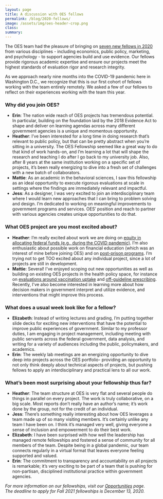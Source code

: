 ```yaml
---	
layout: page	
title: A discussion with OES fellows
permalink: /blog/2020-fellows/	
image: /assets/img/oes-header-crop.png
class:	
summary: 	
---	
```


The OES team had the pleasure of bringing on <a href="https://oes.gsa.gov/team/">seven new fellows in 2020</a> from various disciplines -  including economics, public policy, marketing, and psychology - to support agencies build and use evidence. Our fellows provide rigorous academic expertise and ensure our projects meet the highest standards of evaluation rigor and research integrity. 
 
As we approach nearly nine months into the COVID-19 pandemic here in Washington D.C., we recognize that this is our first cohort of fellows working with the team entirely remotely. We asked a few of our fellows to reflect on their experiences working with the team this year.

### Why did you join OES?
- **Erin**: The nation wide reach of OES projects has tremendous potential. In particular, building on the foundation laid by the 2018 Evidence Act to shape and deliver on learning agendas across many different government agencies is a unique and momentous opportunity.
- **Heather**: I’ve been interested for a long time in doing research that’s relevant to public policy, but that can be pretty abstract when you’re sitting in a university. The OES Fellowship seemed like a great way to do that kind of work hands-on, and I’m learning a lot that will shape the research and teaching I do after I go back to my university job. Also, after 8 years at the same institution working on a specific set of projects, it’s been really energizing to dive into a fresh set of challenges with a new batch of collaborators.
- **Mattie**: As an academic in the behavioral sciences, I saw this fellowship as an ideal opportunity to execute rigorous evaluations at scale in settings where the findings are immediately relevant and impactful. 
- **Jess**: As a designer, I was very excited to join an interdisciplinary team where I would learn new approaches that I can bring to problem solving and design. I’m dedicated to working on meaningful improvements to government programs and services. OES’ position and reach to partner with various agencies creates unique opportunities to do that.

### What OES project are you most excited about? 
- **Heather**: I’m really excited about work we are doing on <a href="https://oes.gsa.gov/othercollabs/sba-grant-equity/">equity in allocating federal funds (e.g., during the COVID pandemic)</a>. I’m also enthusiastic about possible work on financial education (which was an interest of mine before joining OES) and on <a href="https://oes.gsa.gov/projects/improving-reentry/">post-prison programs</a>. I’m trying not to get TOO excited about any individual project, since a lot of projects are still in development. 
- **Mattie**: Several! I've enjoyed scoping out new opportunities as well as building on existing OES projects in the health policy space, for instance on <a href="https://oes.gsa.gov/vaccines/">evaluations around vaccination uptake</a> and <a href="https://oes.gsa.gov/prescriber-decision-making/">off-guideline prescribing</a>. Recently, I've also become interested in learning more about how decision makers in government interpret and utilize evidence, and interventions that might improve this process. 

### What does a usual week look like for a fellow?
- **Elizabeth**: Instead of writing lectures and grading, I’m putting together slide decks for exciting new interventions that have the potential to improve public experiences of government. Similar to my professor duties, I am engaging in project management, including meeting with public servants across the federal government, data analysis, and writing for a variety of audiences including the public, policymakers, and academics.  
- **Erin**: The weekly lab meetings are an energizing opportunity to dive deep into projects across the OES portfolio- providing an opportunity to not only think deeply about technical aspects of projects, but pushing fellows to apply an interdisciplinary and practical lens to all our work.

### What’s been most surprising about your fellowship thus far? 
- **Heather**: The team structure at OES is very flat and several people do things in parallel on every project. The work is truly collaborative, on a big scale. Most reports don’t really have an author’s name; it’s work done by the group, not for the credit of an individual. 
- **Jess**: There’s something really interesting about how OES leverages a team made up of so many visiting members. It’s certainly unlike any team I have been on. I think it’s managed very well, giving everyone a sense of inclusion and empowerment to do their best work.
- **Elizabeth**: I have been surprised with how well the leadership has managed remote fellowships and fostered a sense of community for all members of the team. Despite being in a global pandemic, our team connects regularly in a virtual format that leaves everyone feeling supported and valued. 
- **Erin**: The commitment to transparency and accountability on all projects is remarkable; it’s very exciting to be part of a team that is pushing for non-partisan, disciplined institutional practice within government agencies.

*For more information on our fellowships, visit our <a href="https://oes.gsa.gov/opps/">Opportunities</a> page. 
<br/>
The deadline to apply for Fall 2021 fellowships is December 13, 2020.*
